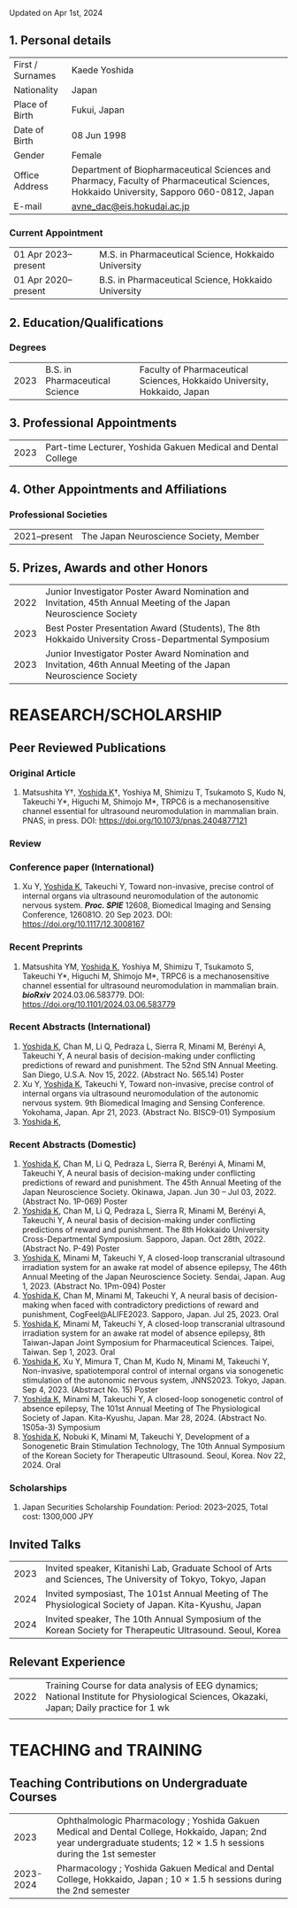 Updated on Apr 1st, 2024

## 1. Personal details
|                  |                                                                                                              |
| ---------------- | ------------------------------------------------------------------------------------------------------------ |
| First / Surnames | Kaede Yoshida                                                                                                |
| Nationality      | Japan                                                                                                        |
| Place of Birth   | Fukui, Japan                                                                                                 |
| Date of Birth    | 08 Jun 1998                                                                                                  |
| Gender           | Female                                                                                                         
| Office Address   | Department of Biopharmaceutical Sciences and Pharmacy, Faculty of Pharmaceutical Sciences, Hokkaido University, Sapporo 060-0812, Japan|
| E-mail           | avne_dac@eis.hokudai.ac.jp                                                                                   |

### Current Appointment
|                     |                                                                                 |
| ------------------- | ------------------------------------------------------------------------------- |
| 01 Apr 2023–present | M.S. in Pharmaceutical Science, Hokkaido University |
| 01 Apr 2020–present | B.S. in Pharmaceutical Science, Hokkaido University |

## 2. Education/Qualifications
### Degrees
|      |                                |                                                                                                                                      |
| ---- | ------------------------------ | ------------------------------------------------------------------------------------------------------------------------------------ |
| 2023 | B.S. in Pharmaceutical Science | Faculty of Pharmaceutical Sciences, Hokkaido University, Hokkaido, Japan                                                            |


## 3. Professional Appointments
|           |                                                                                          |
| --------- | ---------------------------------------------------------------------------------------- |
| 2023 | Part-time Lecturer, Yoshida Gakuen Medical and Dental College                                        |


## 4. Other Appointments and Affiliations
### Professional Societies
|              |                                             |
| ------------ | ------------------------------------------- |
| 2021–present | The Japan Neuroscience Society,	Member     |


## 5. Prizes, Awards and other Honors
|      |                                                                                                                                                     |
| ---- | --------------------------------------------------------------------------------------------------------------------------------------------------- |
| 2022 | Junior Investigator Poster Award Nomination and Invitation, 45th Annual Meeting of the Japan Neuroscience Society |
| 2023 | Best Poster Presentation Award (Students), The 8th Hokkaido University Cross-Departmental Symposium               |
| 2023 | Junior Investigator Poster Award Nomination and Invitation, 46th Annual Meeting of the Japan Neuroscience Society |


# REASEARCH/SCHOLARSHIP
## Peer Reviewed Publications
### Original Article
1. Matsushita Y†, <ins>Yoshida K</ins>†, Yoshiya M, Shimizu T, Tsukamoto S, Kudo N, Takeuchi Y*, Higuchi M, Shimojo M*, TRPC6 is a mechanosensitive channel essential for ultrasound neuromodulation in mammalian brain. PNAS, in press. DOI: https://doi.org/10.1073/pnas.2404877121

### Review

### Conference paper (International)
1. Xu Y, <ins>Yoshida K</ins>, Takeuchi Y, Toward non-invasive, precise control of internal organs via ultrasound neuromodulation of the autonomic nervous system. **_Proc. SPIE_** 12608, Biomedical Imaging and Sensing Conference, 126081O. 20 Sep 2023. DOI: https://doi.org/10.1117/12.3008167

### Recent Preprints
1. Matsushita YM, <ins>Yoshida K</ins>, Yoshiya M, Shimizu T, Tsukamoto S, Takeuchi Y\*, Higuchi M, Shimojo M\*, TRPC6 is a mechanosensitive channel essential for ultrasound neuromodulation in mammalian brain. **_bioRxiv_** 2024.03.06.583779. DOI: https://doi.org/10.1101/2024.03.06.583779

### Recent Abstracts (International)
1. <ins>Yoshida K</ins>, Chan M, Li Q, Pedraza L, Sierra R, Minami M, Berényi A, Takeuchi Y, A neural basis of decision-making under conflicting predictions of reward and punishment. The 52nd SfN Annual Meeting. San Diego, U.S.A. Nov 15, 2022. (Abstract No. 565.14) Poster
1. Xu Y, <ins>Yoshida K</ins>, Takeuchi Y, Toward non-invasive, precise control of internal organs via ultrasound neuromodulation of the autonomic nervous system. 9th Biomedical Imaging and Sensing Conference. Yokohama, Japan. Apr 21, 2023. (Abstract No. BISC9-01) Symposium
1. <ins>Yoshida K</ins>, 

### Recent Abstracts (Domestic)
1.  <ins>Yoshida K</ins>, Chan M, Li Q, Pedraza L, Sierra R, Berényi A, Minami M, Takeuchi Y, A neural basis of decision-making under conflicting predictions of reward and punishment. The 45th Annual Meeting of the Japan Neuroscience Society. Okinawa, Japan. Jun 30 – Jul 03, 2022. (Abstract No. 1P-069) Poster
1.  <ins>Yoshida K</ins>, Chan M, Li Q, Pedraza L, Sierra R, Minami M, Berényi A, Takeuchi Y, A neural basis of decision-making under conflicting predictions of reward and punishment. The 8th Hokkaido University Cross-Departmental Symposium. Sapporo, Japan. Oct 28th, 2022. (Abstract No. P-49) Poster
1.  <ins>Yoshida K</ins>, Minami M, Takeuchi Y, A closed-loop transcranial ultrasound irradiation system for an awake rat model of absence epilepsy, The 46th Annual Meeting of the Japan Neuroscience Society. Sendai, Japan. Aug 1, 2023. (Abstract No. 1Pm-094) Poster
1.  <ins>Yoshida K</ins>, Chan M, Minami M, Takeuchi Y, A neural basis of decision-making when faced with contradictory predictions of reward and punishment, CogFeel@ALIFE2023. Sapporo, Japan. Jul 25, 2023. Oral
1.  <ins>Yoshida K</ins>, Minami M, Takeuchi Y, A closed-loop transcranial ultrasound irradiation system for an awake rat model of absence epilepsy, 8th Taiwan-Japan Joint Symposium for Pharmaceutical Sciences. Taipei, Taiwan. Sep 1, 2023. Oral
1.  <ins>Yoshida K</ins>, Xu Y, Mimura T, Chan M, Kudo N, Minami M, Takeuchi Y, Non-invasive, spatiotemporal control of internal organs via sonogenetic stimulation of the autonomic nervous system, JNNS2023. Tokyo, Japan. Sep 4, 2023. (Abstract No. 15) Poster
1.  <ins>Yoshida K</ins>, Minami M, Takeuchi Y, A closed-loop sonogenetic control of absence epilepsy, The 101st Annual Meeting of The Physiological Society of Japan. Kita-Kyushu, Japan. Mar 28, 2024. (Abstract No. 1S05a-3) Symposium
1.  <ins>Yoshida K</ins>, Nobuki K, Minami M, Takeuchi Y, Development of a Sonogenetic Brain Stimulation Technology, The 10th Annual Symposium of the Korean Society for Therapeutic Ultrasound. Seoul, Korea. Nov 22, 2024. Oral

### Scholarships
1. Japan Securities Scholarship Foundation: Period: 2023–2025, Total cost: 1300,000 JPY

## Invited Talks
|      |                                                                                                                                           |
| ---- | ----------------------------------------------------------------------------------------------------------------------------------------- |
| 2023 | Invited speaker, Kitanishi Lab, Graduate School of Arts and Sciences, The University of Tokyo, Tokyo, Japan                                                                           |
| 2024 | Invited symposiast, The 101st Annual Meeting of The Physiological Society of Japan. Kita-Kyushu, Japan                                   |
| 2024 | Invited speaker, The 10th Annual Symposium of the Korean Society for Therapeutic Ultrasound. Seoul, Korea                                   |


## Relevant Experience
|      |                                                                                                                                                                      |
| ---- | -------------------------------------------------------------------------------------------------------------------------------------------------------------------- |
| 2022 | Training Course for data analysis of EEG dynamics; National Institute for Physiological Sciences, Okazaki, Japan; Daily practice for 1 wk                                                  |
                                                                                                                                  |

# TEACHING and TRAINING
## Teaching Contributions on Undergraduate Courses
|                |                                                                                                                                                                                         |
| -------------- | --------------------------------------------------------------------------------------------------------------------------------------------------------------------------------------- |
| 2023 | Ophthalmologic Pharmacology ; Yoshida Gakuen Medical and Dental College, Hokkaido, Japan; 2nd year undergraduate students; 12 × 1.5 h sessions during the 1st semester                                                          |
| 2023-2024 | Pharmacology ; Yoshida Gakuen Medical and Dental College, Hokkaido, Japan ; 10 × 1.5 h sessions during the 2nd semester                                                         |
